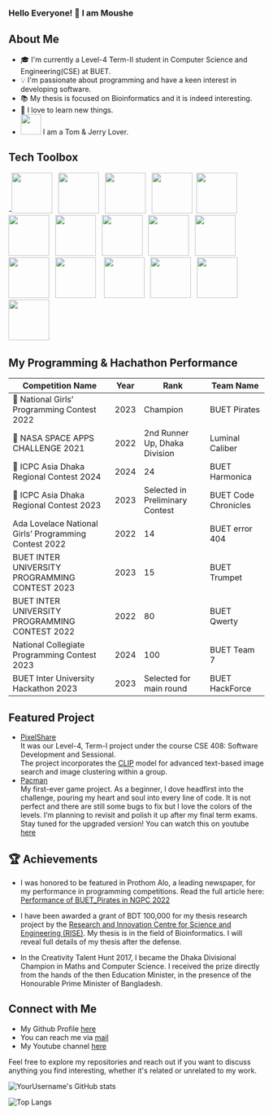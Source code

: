 ### Hello Everyone! 👋 I am Moushe

## About Me
- 🎓 I'm currently a Level-4 Term-II student in Computer Science and Engineering(CSE) at BUET.
- 💡  I'm passionate about programming and have a keen interest in developing software.
- 📚 My thesis is focused on Bioinformatics and it is indeed interesting. 
- 🌱 I love to learn new things.
- <img src="https://images-wixmp-ed30a86b8c4ca887773594c2.wixmp.com/f/a504c732-2487-47cd-9380-d08f32a02454/dbqd0wh-0deffa14-4a5f-4640-9fe7-9328a1289c51.png?token=eyJ0eXAiOiJKV1QiLCJhbGciOiJIUzI1NiJ9.eyJzdWIiOiJ1cm46YXBwOjdlMGQxODg5ODIyNjQzNzNhNWYwZDQxNWVhMGQyNmUwIiwiaXNzIjoidXJuOmFwcDo3ZTBkMTg4OTgyMjY0MzczYTVmMGQ0MTVlYTBkMjZlMCIsIm9iaiI6W1t7InBhdGgiOiJcL2ZcL2E1MDRjNzMyLTI0ODctNDdjZC05MzgwLWQwOGYzMmEwMjQ1NFwvZGJxZDB3aC0wZGVmZmExNC00YTVmLTQ2NDAtOWZlNy05MzI4YTEyODljNTEucG5nIn1dXSwiYXVkIjpbInVybjpzZXJ2aWNlOmZpbGUuZG93bmxvYWQiXX0.PqXHW-XCbKzeaP2WENm5VRpbWDwdQjPO-RA3eIkOjzk" width="40" height="40"> I am a Tom & Jerry Lover. 

##  Tech Toolbox
  -<img src="https://cdn4.iconfinder.com/data/icons/logos-and-brands/512/267_Python_logo-128.png" width="80" height="80">&nbsp;&nbsp;
  <img src="https://cdn4.iconfinder.com/data/icons/logos-and-brands/512/181_Java_logo_logos-128.png" width="80" height="80">&nbsp;&nbsp;
  <img src="https://cdn2.iconfinder.com/data/icons/designer-skills/128/code-programming-javascript-software-develop-command-language-128.png" width="80" height="80">&nbsp;&nbsp;
  <img src="https://fiverr-res.cloudinary.com/images/t_main1,q_auto,f_auto,q_auto,f_auto/gigs/278922714/original/4b2afbe452a924ebe86166e7a535f81ce3811fd5/pcb-schematics-design-using-proteus-software.jpeg" width="80" height="80">&nbsp;
  <img src="https://cdn3.iconfinder.com/data/icons/iconpark-vol-9/48/handle-c-128.png" width="80" height="80">&nbsp;&nbsp;
  <img src="https://w7.pngwing.com/pngs/657/27/png-transparent-postgresql-original-wordmark-logo-icon-thumbnail.png" width="80" height="80">&nbsp;&nbsp;
  <img src="https://fiverr-res.cloudinary.com/images/q_auto,f_auto/gigs/158632074/original/4b0770b0ea6343fe7fa24999a80d9e7f9041c588/develop-your-website-or-web-application-with-svelte.png" width="80" height="80">&nbsp;&nbsp;
  <img src="https://seeklogo.com/images/T/tensorflow-logo-AE5100E55E-seeklogo.com.png" width="80" height="80">&nbsp;&nbsp;
  <img src="https://cdn4.iconfinder.com/data/icons/logos-3/454/nodejs-new-pantone-white-512.png" width="80" height="80">&nbsp;&nbsp;
   <img src="https://static-00.iconduck.com/assets.00/html-5-icon-726x1024-evem6gg5.png" width="80" height="80">&nbsp;&nbsp;
    <img src="https://cdn-icons-png.flaticon.com/512/919/919826.png" width="80" height="80">&nbsp;&nbsp;
    <img src="https://encrypted-tbn0.gstatic.com/images?q=tbn:ANd9GcRsQj0hduxaEy__M-5Q7s8QxV9vXON9ML27BKcAyK57yA&s" width="80" height="80">&nbsp;&nbsp;&nbsp;
     <img src="https://static-00.iconduck.com/assets.00/arduino-icon-2048x1397-pmu0lemh.png" width="80" height="80">&nbsp;&nbsp;
      <img src="https://encrypted-tbn0.gstatic.com/images?q=tbn:ANd9GcT495SlfdbhfosQjmsInc89C97TtcwvKyqK33Wl6Xywxw&s" width="80" height="80">&nbsp;&nbsp;
      <img src="https://cdn1.iconfinder.com/data/icons/buno-programming-files/32/c_file_programming_format_document-128.png" width="80" height="80">&nbsp;&nbsp;
      <img src="https://i.pinimg.com/564x/ee/94/42/ee9442392044b8cdf84a88cbaff0e10b.jpg" width="80" height="80">&nbsp;&nbsp;

## My Programming & Hachathon Performance

| Competition Name | Year | Rank | Team Name | 
|------------------|------|------|-----------|
| 🌟 National Girls’ Programming Contest 2022   | 2023 | Champion  | BUET Pirates |
| 🌟 NASA SPACE APPS CHALLENGE 2021   | 2022 | 2nd Runner Up, Dhaka Division  | Luminal Caliber |
| 🌟 ICPC Asia Dhaka Regional Contest 2024 | 2024 | 24 | BUET Harmonica|
| 🌟 ICPC Asia Dhaka Regional Contest 2023 | 2023 | Selected in Preliminary Contest | BUET Code Chronicles|
| Ada Lovelace National Girls’ Programming Contest 2022  | 2022 | 14  | BUET error 404 |
| BUET INTER UNIVERSITY PROGRAMMING CONTEST 2023 | 2023 | 15 | BUET Trumpet|
| BUET INTER UNIVERSITY PROGRAMMING CONTEST 2022 | 2022 | 80 | BUET Qwerty|
| National Collegiate Programming Contest 2023 | 2024 | 100 |  BUET Team 7|
| BUET Inter University Hackathon 2023 | 2023 | Selected for main round |  BUET HackForce |

  ## Featured Project
  -  [PixelShare](https://www.pixelshare.site/login)<br>
  It was our Level-4, Term-I project under the course CSE 408: Software Development and Sessional. <br>The project incorporates the [CLIP](https://openai.com/index/clip/) model for advanced text-based image search and image clustering within a group.
  -  [Pacman](https://github.com/f12-mou/Pacman)<br>
My first-ever game project. As a beginner, I dove headfirst into the challenge, pouring my heart and soul into every line of code. It is not perfect and there are still some bugs to fix but I love the colors of the levels. I’m planning to revisit and polish it up after my final term exams. Stay tuned for the upgraded version!
You can watch this on youtube [here](https://www.youtube.com/watch?v=Ph3G2gmhZis&t=5s)  


## 🏆 Achievements

-  I was honored to be featured in Prothom Alo, a leading newspaper, for my performance in programming competitions.
    Read the full article here: [Performance of BUET_Pirates in NGPC 2022](https://www.prothomalo.com/lifestyle/zldk32um72)

-  I have been awarded a grant of BDT 100,000 for my thesis research project by the [Research and Innovation Centre for Science and Engineering (RISE)](https://rise.buet.ac.bd/#/). My thesis is in the field of Bioinformatics. I will reveal full details of my thesis after the defense.
-  In the Creativity Talent Hunt 2017, I became the Dhaka Divisional Champion in Maths and Computer Science. I received the prize directly from the hands of the then Education Minister, in the presence of the Honourable Prime Minister of Bangladesh.




   


  


## Connect with Me

- My Github Profile [here](https://github.com/f12-mou)
- You can reach me via [mail](mailto:faria12mou@gmail.com)
- My Youtube channel [here](https://www.youtube.com/@user-hw7ut9ct6u)

Feel free to explore my repositories and reach out if you want to discuss anything you find interesting, whether it's related or unrelated to my work.



![YourUsername's GitHub stats](https://github-readme-stats.vercel.app/api?username=f12-mou&show_icons=true&theme=radical)

![Top Langs](https://github-readme-stats.vercel.app/api/top-langs/?username=f12-mou&layout=compact&theme=dracula)




